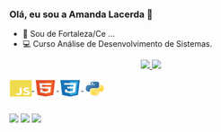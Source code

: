 ### Olá, eu sou a Amanda Lacerda 👋

- 🌴 Sou de Fortaleza/Ce ...
- 💻 Curso Análise de Desenvolvimento de Sistemas.

<div align="center">
  <a href="https://github.com/AMANDALACER">
  <img height="180em" src="https://github-readme-stats.vercel.app/api?username=AMANDALACER&show_icons=true&theme=dracula&include_all_commits=true&count_private=true"/>
  <img height="100em" src="https://github-readme-stats.vercel.app/api/top-langs/?username=AMANDALACER&layout=compact&langs_count=7&theme=dracula"/>
</div>
  
  <div style="display: inline_block"><br>
  <img align="center" alt="AMANDAL-Js" height="30" width="40" src="https://raw.githubusercontent.com/devicons/devicon/master/icons/javascript/javascript-plain.svg">
  <img align="center" alt="AMANDAL-HTML" height="30" width="40" src="https://raw.githubusercontent.com/devicons/devicon/master/icons/html5/html5-original.svg">
  <img align="center" alt="AMANDAL-CSS" height="30" width="40" src="https://raw.githubusercontent.com/devicons/devicon/master/icons/css3/css3-original.svg">
  <img align="center" alt="AMANDAL-Python" height="30" width="40" src="https://raw.githubusercontent.com/devicons/devicon/master/icons/python/python-original.svg">
</div>

  ##
 
 <div>
  <a href="https://instagram.com/amandalacerda.bsa" target="_blank"><img src="https://img.shields.io/badge/-Instagram-%23E4405F?style=for-the-badge&logo=instagram&logoColor=white" target="_blank"></a> 
  <a href = "amandablacer@gmail.com"><img src="https://img.shields.io/badge/-Gmail-%23333?style=for-the-badge&logo=gmail&logoColor=white" target="_blank"></a>
  <a href="https://www.linkedin.com/in/amanda-lacerda-b927441b2" target="_blank"><img src="https://img.shields.io/badge/-LinkedIn-%230077B5?style=for-the-badge&logo=linkedin&logoColor=white" target="_blank"></a>
</div>
  

